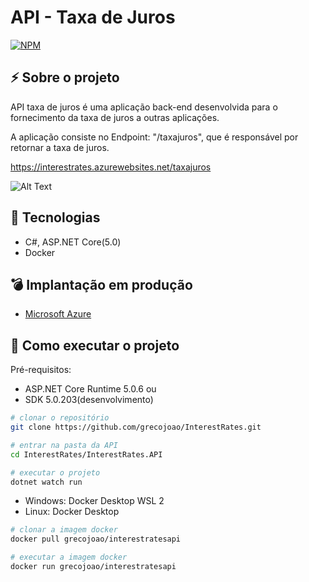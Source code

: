 # API - Taxa de Juros
[![NPM](https://img.shields.io/npm/l/react)](https://github.com/grecojoao/InterestRates/blob/master/LICENSE) 

## ⚡ Sobre o projeto

API taxa de juros é uma aplicação back-end desenvolvida para o fornecimento da taxa de juros a outras aplicações.

A aplicação consiste no Endpoint: "/taxajuros", que é responsável por retornar a taxa de juros.

https://interestrates.azurewebsites.net/taxajuros


![Alt Text](https://res.cloudinary.com/grecojoao/image/upload/v1621782901/taxajuros_vwocn5.gif)


## :rocket: Tecnologias
- C#, ASP.NET Core(5.0)
- Docker

## :bomb: Implantação em produção
- [Microsoft Azure](https://interestrates.azurewebsites.net/swagger)

## 📝 Como executar o projeto
Pré-requisitos: 
- ASP.NET Core Runtime 5.0.6 ou 
- SDK 5.0.203(desenvolvimento)

````bash
# clonar o repositório
git clone https://github.com/grecojoao/InterestRates.git

# entrar na pasta da API
cd InterestRates/InterestRates.API

# executar o projeto
dotnet watch run
````

- Windows: Docker Desktop WSL 2
- Linux: Docker Desktop

````bash
# clonar a imagem docker
docker pull grecojoao/interestratesapi

# executar a imagem docker
docker run grecojoao/interestratesapi
````
